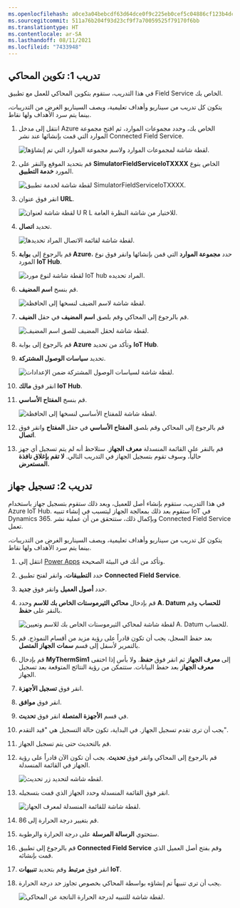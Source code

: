 ```yaml
---
ms.openlocfilehash: a0ce3a04bebcdf63d64dce0f9c225eb0cef5c04886cf123b4dcff3babb72c670
ms.sourcegitcommit: 511a76b204f93d23cf9f7a70059525f79170f6bb
ms.translationtype: HT
ms.contentlocale: ar-SA
ms.lasthandoff: 08/11/2021
ms.locfileid: "7433948"
---
```

## <a name="exercise-1-configure-the-simulator"></a>تدريب 1: تكوين المحاكي  

في هذا التدريب، ستقوم بتكوين المحاكي للعمل مع تطبيق Field Service الخاص بك.

يتكون كل تدريب من سيناريو وأهداف تعليمية، ويصف السيناريو الغرض من التدريبات، بينما يتم سرد الأهداف ولها نقاط.

1.  انتقل إلى مدخل Azure الخاص بك، وحدد مجموعات الموارد، ثم افتح مجموعة الموارد التي قمت بإنشائها عند نشر Connected Field Service.

    ![لقطة شاشة لمجموعات الموارد ولاسم مجموعة الموارد التي تم إنشاؤها.](../media/resource-groups.png)

2.  قم بتحديد الموقع والنقر على **SimulatorFieldServiceIoTXXXX** الخاص بنوع المورد **خدمة التطبيق**.

    ![لقطة شاشة لخدمة تطبيق SimulatorFieldServiceIoTXXXX.](../media/app-service.png)

3.  انقر فوق عنوان **URL**.

    ![لقطة شاشة لعنوان U R L للاختيار من شاشة النظرة العامة.](../media/url.png)

4.  تحديد **اتصال**.

    ![لقطة شاشة لقائمة الاتصال المراد تحديدها.](../media/connection.png)

5.  قم بالرجوع إلى **بوابة Azure**، حدد **مجموعة الموارد** التي قمن بإنشائها وانقر فوق نوع المورد **IoT Hub**.

    ![لقطة شاشة لنوع مورد IoT hub المراد تحديده.](../media/iot-hub-resource-type.png)

6.  قم بنسخ **اسم المضيف**.

    ![لقطة شاشة لاسم الضيف لنسخها إلى الحافظة.](../media/host-name.png)

7.  قم بالرجوع إلى المحاكي وقم بلصق **اسم المضيف** في حقل **الضيف**.

    ![لقطة شاشة لحقل المضيف للصق اسم المضيف.](../media/host.png)

8.  قم بالرجوع إلى بوابة **Azure** وتأكد من تحديد **IoT Hub**.

9.  تحديد **سياسات الوصول المشتركة**.

    ![لقطة شاشة لسياسات الوصول المشتركة ضمن الإعدادات.](../media/shared-access-policies.png)

10. انقر فوق **مالك IoT Hub**.

11. قم بنسخ **المفتاح الأساسي**.

    ![لقطة شاشة للمفتاح الأساسي لنسخها إلى الحافظة.](../media/primary-key.png)

12. قم بالرجوع إلى المحاكي وقم بلصق **المفتاح الأساسي** في حقل **المفتاح** وانقر فوق **اتصال**.

13. قم بالنقر على القائمة المنسدلة **معرف الجهاز**. ستلاحظ أنه لم يتم تسجيل أي جهز حالياً، وسوف تقوم بتسجيل الجهاز في التدريب التالي. **لا تقم بإغلاق نافذة المستعرض.**

## <a name="exercise-2-register-a-device"></a>تدريب 2: تسجيل جهاز 

في هذا التدريب، ستقوم بإنشاء أصل للعميل، وبعد ذلك ستقوم بتسجيل جهاز باستخدام Azure IoT Hub. ستقوم بعد ذلك بمعالجة الجهاز ليتسبب في إنشاء تنبيه IoT في Dynamics 365. وبإكمال ذلك، ستتحقق من أن عملية نشر Connected Field Service تعمل.

يتكون كل تدريب من سيناريو وأهداف تعليمية، ويصف السيناريو الغرض من التدريبات، بينما يتم سرد الأهداف ولها نقاط.

1.  انتقل إلى [Power Apps](https://make.powerapps.com//?azure-portal=true) وتأكد من أنك في البيئة الصحيحة.

2.  حدد **التطبيقات**، وانقر لفتح تطبيق **Connected Field Service**.

3.  حدد **أصول العميل** وانقر فوق **جديد**.

4.  قم بإدخال **محاكي الثيرموستات الخاص بك** **للاسم** وحدد **A. Datum** **للحساب** وقم بالنقر على **حفظ**.

    ![لقطة شاشة لمحاكي الثيرموستات الخاص بك للاسم وتعيين A. Datum للحساب.](../media/new-customer-asset.png)

5.  بعد حفظ السجل، يجب أن تكون قادراً على رؤية مزيد من أقسام النموذج. قم بالتمرير لأسفل إلى قسم **سمات** **الجهاز المتصل**.

6.  قم بإدخال **MyThermSim1** إلى **معرف الجهاز** ثم انقر فوق **حفظ**. ولا بأس إذا اختفى **معرف الجهاز** بعد حفظ البيانات. ستتمكن من رؤية النتائج المتوقعة بعد تسجيل الجهاز.

7.  انقر فوق **تسجيل الأجهزة**.

8.  انقر فوق **موافق**.

9.  في قسم **الأجهزة المتصلة** انقر فوق **تحديث**.

10. يجب أن ترى تقدم تسجيل الجهاز. في البداية، تكون حالة التسجيل هي "قيد التقدم".

11. قم بالتحديث حتى يتم تسجيل الجهاز.

12. قم بالرجوع إلى المحاكي وانقر فوق **تحديث**. يجب أن تكون الآن قادراً على رؤية الجهاز في القائمة المنسدلة.

    ![لقطه شاشه لتحديد زر تحديث.](../media/refresh.png)

13. انقر فوق القائمة المنسدلة وحدد الجهاز الذي قمت بتسجيله.

    ![لقطة شاشة للقائمة المنسدلة لمعرف الجهاز.](../media/device-id.png)

14. قم بتغيير درجة الحرارة إلى 86.

15. ستحتوي **الرسالة المرسلة** على درجة الحرارة والرطوبة.

16. قم بالرجوع إلى تطبيق **Connected Field Service** وقم بفتح أصل العميل الذي قمت بإنشائه.

17. انقر فوق **مرتبط** وقم بتحديد **تنبيهات ‎IoT**.

18. يجب أن ترى تنبيهاً تم إنشاؤه بواسطة المحاكي بخصوص تجاوز حد درجة الحرارة.

    ![لقطة شاشة للتنبيه لدرجة الحرارة الناتجة عن المحاكي.](../media/alert.png)
